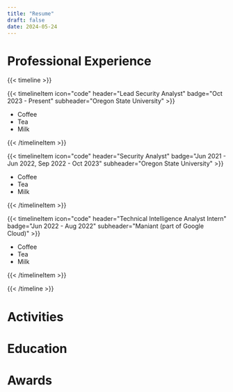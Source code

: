 ```yaml
---
title: "Resume"
draft: false
date: 2024-05-24
---
```



# Professional Experience

{{< timeline >}}

{{< timelineItem icon="code" header="Lead Security Analyst" badge="Oct 2023 - Present" subheader="Oregon State University" >}}

<ul>
  <li>Coffee</li>
  <li>Tea</li>
  <li>Milk</li>
</ul>


{{< /timelineItem >}}

{{< timelineItem icon="code" header="Security Analyst" badge="Jun 2021 - Jun 2022, Sep 2022 - Oct 2023" subheader="Oregon State University" >}}

<ul>
  <li>Coffee</li>
  <li>Tea</li>
  <li>Milk</li>
</ul>


{{< /timelineItem >}}

{{< timelineItem icon="code" header="Technical Intelligence Analyst Intern" badge="Jun 2022 - Aug 2022" subheader="Maniant (part of Google Cloud)" >}}

<ul>
  <li>Coffee</li>
  <li>Tea</li>
  <li>Milk</li>
</ul>


{{< /timelineItem >}}

{{< /timeline >}}
# Activities

# Education

# Awards